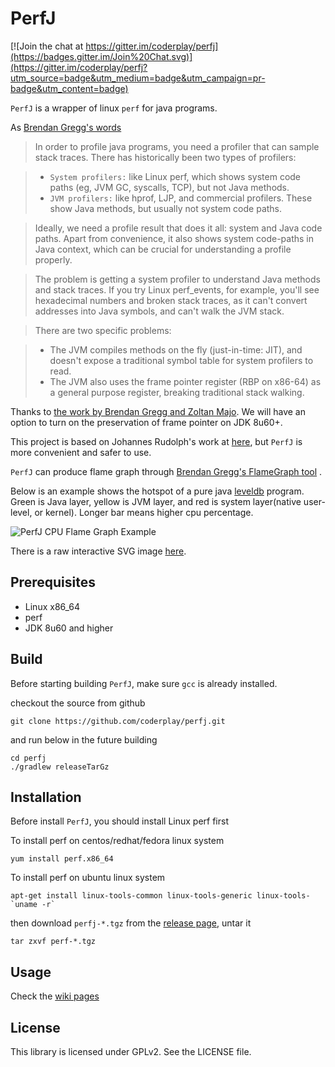# PerfJ

[![Join the chat at https://gitter.im/coderplay/perfj](https://badges.gitter.im/Join%20Chat.svg)](https://gitter.im/coderplay/perfj?utm_source=badge&utm_medium=badge&utm_campaign=pr-badge&utm_content=badge)

`PerfJ` is a wrapper of linux `perf` for java programs.

As [Brendan Gregg's words](http://www.brendangregg.com/FlameGraphs/cpuflamegraphs.html#Java)

>In order to profile java programs, you need a profiler that can sample stack traces. There has historically been two types of profilers:

>* `System profilers:` like Linux perf, which shows system code paths (eg, JVM GC, syscalls, TCP), but not Java methods.
>* `JVM profilers:` like hprof, LJP, and commercial profilers. These show Java methods, but usually not system code paths.

>Ideally, we need a profile result that does it all: system and Java code paths. Apart from convenience, it also shows system code-paths in Java context, which can be crucial for understanding a profile properly.

>The problem is getting a system profiler to understand Java methods and stack traces. If you try Linux perf_events, for example, you'll see hexadecimal numbers and broken stack traces, as it can't convert addresses into Java symbols, and can't walk the JVM stack.

>There are two specific problems:

>* The JVM compiles methods on the fly (just-in-time: JIT), and doesn't expose a traditional symbol table for system profilers to read.
>* The JVM also uses the frame pointer register (RBP on x86-64) as a general purpose register, breaking traditional stack walking.

Thanks to [the work by Brendan Gregg and Zoltan Majo](https://bugs.openjdk.java.net/browse/JDK-8068945). We will have an option to turn on the preservation of frame pointer on JDK 8u60+.

This project is based on Johannes Rudolph's work at [here](https://github.com/jrudolph/perf-map-agent), but `PerfJ` is more convenient and safer to use.

`PerfJ` can produce flame graph through [Brendan Gregg's FlameGraph tool](https://github.com/brendangregg/FlameGraph) .

Below is an example shows the hotspot of a pure java [leveldb](https://github.com/dain/leveldb) program. Green is Java layer, yellow is JVM layer, and red is system layer(native user-level, or kernel). Longer bar means higher cpu percentage.

![PerfJ CPU Flame Graph Example](images/perfj.png)

There is a raw interactive SVG image [here](http://blog.minzhou.info/perfj/perfj.svg).


## Prerequisites

* Linux x86_64
* perf
* JDK 8u60 and higher

## Build

Before starting building `PerfJ`, make sure `gcc` is already installed.


checkout the source from github

    git clone https://github.com/coderplay/perfj.git

and run below in the future building

    cd perfj
    ./gradlew releaseTarGz


## Installation

Before install `PerfJ`, you should install Linux perf first

To install perf on centos/redhat/fedora linux system

    yum install perf.x86_64

To install perf on ubuntu linux system

    apt-get install linux-tools-common linux-tools-generic linux-tools-`uname -r`

then download `perfj-*.tgz` from the [release page](https://github.com/coderplay/perfj/releases),  untar it

    tar zxvf perf-*.tgz


## Usage

Check the [wiki pages](https://github.com/coderplay/perfj/wiki)

## License

This library is licensed under GPLv2. See the LICENSE file.
